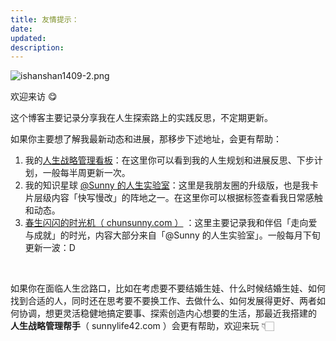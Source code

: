 ```yaml
---
title: 友情提示：
date:
updated:
description:
---
```





![ishanshan1409-2.png](https://cdn.sunnyhuang.net/share/ishanshan1409-2.png?x-oss-process=image/resize,w_400 ':size=120')





欢迎来访 😋

这个博客主要记录分享我在人生探索路上的实践反思，不定期更新。

如果你主要想了解我最新动态和进展，那移步下述地址，会更有帮助：

1. 我的[人生战略管理看板](https://sunnylife.feishu.cn/wiki/wikcnEy7dsfx0hrcc7RJ123xceg?sheet=hzW9E9&create_from=create_doc_to_wiki)：在这里你可以看到我的人生规划和进展反思、下步计划，一般每半周更新一次。
2. 我的知识星球 [@Sunny 的人生实验室](https://t.zsxq.com/Vrzji2B)：这里是我朋友圈的升级版，也是我卡片层级内容「快写慢改」的阵地之一。在这里你可以根据标签查看我日常感触和动态。
3. [春生闪闪的时光机（ chunsunny.com ）](https://chunsunny.com/) ：这里主要记录我和伴侣「走向爱与成就」的时光，内容大部分来自「@Sunny 的人生实验室」。一般每月下旬更新一波：D

<br>

如果你在面临人生岔路口，比如在考虑要不要结婚生娃、什么时候结婚生娃、如何找到合适的人，同时还在思考要不要换工作、去做什么、如何发展得更好、两者如何协调，想更灵活稳健地搞定要事、探索创造内心想要的生活，那最近我搭建的 **人生战略管理帮手**（ sunnylife42.com ）会更有帮助，欢迎来玩 👇🏻

